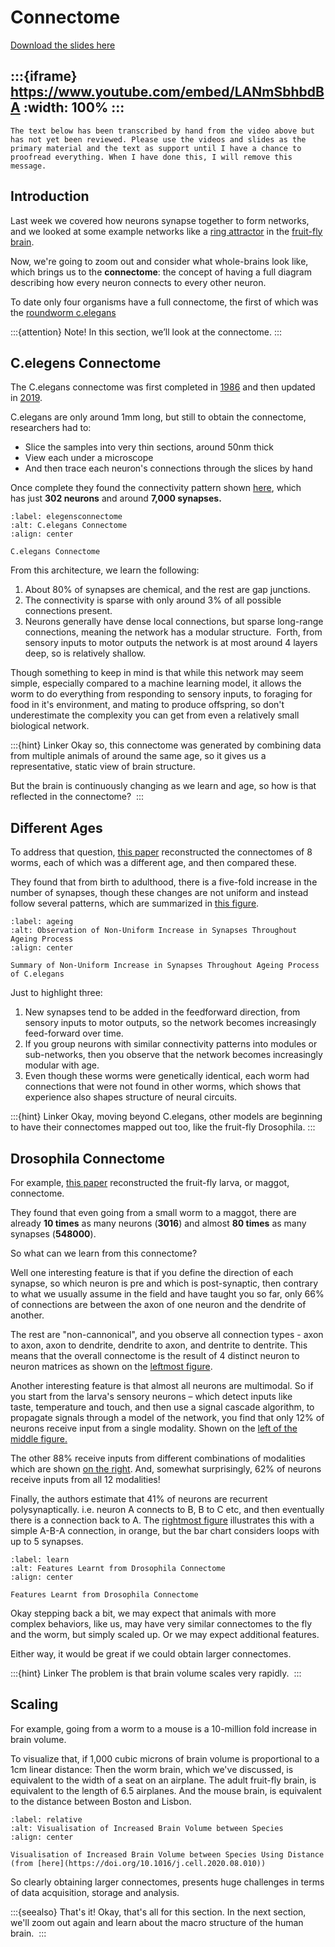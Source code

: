 # Connectome

[Download the slides here](slides/W3-V0-connectome.pptx)

:::{iframe} https://www.youtube.com/embed/LANmSbhbdBA
:width: 100%
:::
---

```{danger} Work in progress
The text below has been transcribed by hand from the video above but has not yet been reviewed. Please use the videos and slides as the primary material and the text as support until I have a chance to proofread everything. When I have done this, I will remove this message.
```

## Introduction

Last week we covered how neurons synapse together to form networks, and we looked at some example networks like a [ring attractor](#ring-attractor) in the [fruit-fly brain](#fruit-flies-experiment). 

Now, we're going to zoom out and consider what whole-brains look like, which brings us to the **connectome**: the concept of having a full diagram describing how every neuron connects to every other neuron. 

To date only four organisms have a full connectome, the first of which was the [roundworm c.elegans](#p14)


:::{attention} Note!
In this section, we’ll look at the connectome.
:::

## C.elegens Connectome

The C.elegans connectome was first completed in [1986](https://doi.org/10.1098/rstb.1986.0056) and then updated in [2019](https://doi.org/10.1038/s41586-019-1352-7).

C.elegans are only around 1mm long, but still to obtain the connectome, researchers had to: 
* Slice the samples into very thin sections, around 50nm thick
* View each under a microscope
* And then trace each neuron's connections through the slices by hand 

Once complete they found the connectivity pattern shown [here](#elegensconnectome), which has just **302 neurons** and around **7,000 synapses.** 

```{figure} figures/celegans.png
:label: elegensconnectome
:alt: C.elegans Connectome
:align: center

C.elegans Connectome
```

From this architecture, we learn the following:

1. About 80% of synapses are chemical, and the rest are gap junctions.
2. The connectivity is sparse with only around 3% of all possible connections present.
3. Neurons generally have dense local connections, but sparse long-range connections, meaning the network has a modular structure. 
Forth, from sensory inputs to motor outputs the network is at most around 4 layers deep, so is relatively shallow.  

Though something to keep in mind is that while this network may seem simple, especially compared to a machine learning model, it allows the worm to do everything from responding to sensory inputs, to foraging for food in it's environment, and mating to produce offspring, so don't underestimate the complexity you can get from even a relatively small biological network. 

:::{hint} Linker
Okay so, this connectome was generated by combining data from multiple animals of around the same age, so it gives us a representative, static view of brain structure. 

But the brain is continuously changing as we learn and age, so how is that reflected in the connectome? 
:::

## Different Ages

To address that question, [this paper](https://doi.org/10.1038/s41586-021-03778-8) reconstructed the connectomes of 8 worms, each of which was a different age, and then compared these. 

They found that from birth to adulthood, there is a five-fold increase in the number of synapses, though these changes are not uniform and instead follow several patterns, which are summarized in [this figure](#ageing). 

```{figure} figures/synapseage.png
:label: ageing
:alt: Observation of Non-Uniform Increase in Synapses Throughout Ageing Process
:align: center

Summary of Non-Uniform Increase in Synapses Throughout Ageing Process of C.elegans
```

Just to highlight three:

1. New synapses tend to be added in the feedforward direction, from sensory inputs to motor outputs, so the network becomes increasingly feed-forward over time. 
2. If you group neurons with similar connectivity patterns into modules or sub-networks, then you observe that the network becomes increasingly modular with age.
3. Even though these worms were genetically identical, each worm had connections that were not found in other worms, which shows that experience also shapes structure of neural circuits.

:::{hint} Linker
Okay, moving beyond C.elegans, other models are beginning to have their connectomes mapped out too, like the fruit-fly Drosophila.
:::

## Drosophila Connectome

For example, [this paper](https://doi.org/10.1126/science.add9330) reconstructed the fruit-fly larva, or maggot, connectome.

They found that even going from a small worm to a maggot, there are already **10 times** as many neurons (**3016**) and almost **80 times** as many synapses (**548000**).

So what can we learn from this connectome?

Well one interesting feature is that if you define the direction of each synapse, so which neuron is pre and which is post-synaptic, then contrary to what we usually assume in the field and have taught you so far, only 66% of connections are between the axon of one neuron and the dendrite of another. 

The rest are "non-cannonical", and you observe all connection types - axon to axon, axon to dendrite, dendrite to axon, and dentrite to dentrite. This means that the overall connectome is the result of 4 distinct neuron to neuron matrices as shown on the [leftmost figure](#learn).

Another interesting feature is that almost all neurons are multimodal. So if you start from the larva's sensory neurons – which detect inputs like taste, temperature and touch, and then use a signal cascade algorithm, to propagate signals through a model of the network, you find that only 12% of neurons receive input from a single modality. Shown on the [left of the middle figure.](#learn)

The other 88% receive inputs from different combinations of modalities which are shown [on the right](#learn). And, somewhat surprisingly, 62% of neurons receive inputs from all 12 modalities!

Finally, the authors estimate that 41% of neurons are recurrent polysynaptically. i.e. neuron A connects to B, B to C etc, and then eventually there is a connection back to A. The [rightmost figure](#learn) illustrates this with a simple A-B-A connection, in orange, but the bar chart considers loops with up to 5 synapses.  

```{figure} figures/drosophila.png
:label: learn
:alt: Features Learnt from Drosophila Connectome
:align: center

Features Learnt from Drosophila Connectome
```

Okay stepping back a bit, we may expect that animals with more complex behaviors, like us, may have very similar connectomes to the fly and the worm, but simply scaled up. Or we may expect additional features.

Either way, it would be great if we could obtain larger connectomes. 

:::{hint} Linker
The problem is that brain volume scales very rapidly. 
:::

## Scaling

For example, going from a worm to a mouse is a 10-million fold increase in brain volume. 

To visualize that, if 1,000 cubic microns of brain volume is proportional to a 1cm linear distance:
Then the worm brain, which we've discussed, is equivalent to the width of a seat on an airplane.
The adult fruit-fly brain, is equivalent to the length of 6.5 airplanes.
And the mouse brain, is equivalent to the distance between Boston and Lisbon.

```{figure} figures/distance.png
:label: relative
:alt: Visualisation of Increased Brain Volume between Species
:align: center

Visualisation of Increased Brain Volume between Species Using Distance (from [here](https://doi.org/10.1016/j.cell.2020.08.010))
```
So clearly obtaining larger connectomes, presents huge challenges in terms of data acquisition, storage and analysis. 

:::{seealso} That's it!
Okay, that's all for this section. In the next section, we'll zoom out again and learn about the macro structure of the human brain. 
:::